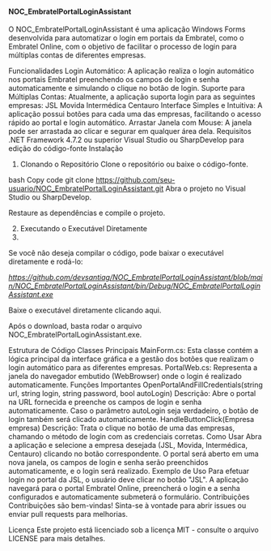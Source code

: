 #### NOC_EmbratelPortalLoginAssistant

O NOC_EmbratelPortalLoginAssistant é uma aplicação Windows Forms desenvolvida para automatizar o login em portais da Embratel, como o Embratel Online, com o objetivo de facilitar o processo de login para múltiplas contas de diferentes empresas.

Funcionalidades
Login Automático: A aplicação realiza o login automático nos portais Embratel preenchendo os campos de login e senha automaticamente e simulando o clique no botão de login.
Suporte para Múltiplas Contas: Atualmente, a aplicação suporta login para as seguintes empresas:
JSL
Movida
Intermédica
Centauro
Interface Simples e Intuitiva: A aplicação possui botões para cada uma das empresas, facilitando o acesso rápido ao portal e login automático.
Arrastar Janela com Mouse: A janela pode ser arrastada ao clicar e segurar em qualquer área dela.
Requisitos
.NET Framework 4.7.2 ou superior
Visual Studio ou SharpDevelop para edição do código-fonte
Instalação
1. Clonando o Repositório
Clone o repositório ou baixe o código-fonte.

bash
Copy code
git clone https://github.com/seu-usuario/NOC_EmbratelPortalLoginAssistant.git
Abra o projeto no Visual Studio ou SharpDevelop.

Restaure as dependências e compile o projeto.

2. Executando o Executável Diretamente
3. 
Se você não deseja compilar o código, pode baixar o executável diretamente e rodá-lo:

*https://github.com/devsantiag/NOC_EmbratelPortalLoginAssistant/blob/main/NOC_EmbratelPortalLoginAssistant/bin/Debug/NOC_EmbratelPortalLoginAssistant.exe*

Baixe o executável diretamente clicando aqui.

Após o download, basta rodar o arquivo NOC_EmbratelPortalLoginAssistant.exe.

Estrutura de Código
Classes Principais
MainForm.cs: Esta classe contém a lógica principal da interface gráfica e a gestão dos botões que realizam o login automático para as diferentes empresas.
PortalWeb.cs: Representa a janela do navegador embutido (WebBrowser) onde o login é realizado automaticamente.
Funções Importantes
OpenPortalAndFillCredentials(string url, string login, string password, bool autoLogin)
Descrição: Abre o portal na URL fornecida e preenche os campos de login e senha automaticamente. Caso o parâmetro autoLogin seja verdadeiro, o botão de login também será clicado automaticamente.
HandleButtonClick(Empresa empresa)
Descrição: Trata o clique no botão de uma das empresas, chamando o método de login com as credenciais corretas.
Como Usar
Abra a aplicação e selecione a empresa desejada (JSL, Movida, Intermédica, Centauro) clicando no botão correspondente.
O portal será aberto em uma nova janela, os campos de login e senha serão preenchidos automaticamente, e o login será realizado.
Exemplo de Uso
Para efetuar login no portal da JSL, o usuário deve clicar no botão "JSL". A aplicação navegará para o portal Embratel Online, preencherá o login e a senha configurados e automaticamente submeterá o formulário.
Contribuições
Contribuições são bem-vindas! Sinta-se à vontade para abrir issues ou enviar pull requests para melhorias.

Licença
Este projeto está licenciado sob a licença MIT - consulte o arquivo LICENSE para mais detalhes.

